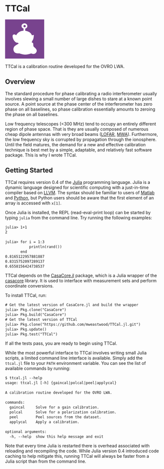 # TTCal

![TTCal](ttcal.png)

TTCal is a calibration routine developed for the OVRO LWA.

## Overview

The standard procedure for phase calibrating a radio interferometer
usually involves slewing a small number of large dishes to stare at
a known point source. A point source at the phase center of the
interferometer has zero phase on all baselines, so phase calibration
essentially amounts to zeroing the phase on all baselines.

Low frequency telescopes (<300 MHz) tend to occupy an entirely different
region of phase space. That is they are usually composed of numerous
cheap dipole antennas with very broad beams ([LOFAR](http://www.lofar.org/),
[MWA](http://www.mwatelescope.org/)). Furthermore, the low frequency sky
is corrupted by propagation through the ionosphere. Until the field matures,
the demand for a new and effective calibration technique
is best met by a simple, adaptable, and relatively fast software package.
This is why I wrote TTCal.

## Getting Started

TTCal requires version 0.4 of the [Julia](http://julialang.org/) programming
language. Julia is a dynamic language designed for scientific computing with
a just-in-time compiler based on [LLVM](http://llvm.org/). The syntax
should be familiar to users of [Matlab](http://www.mathworks.com/products/matlab/)
and [Python](https://www.python.org/), but Python users should be aware
that the first element of an array is accessed with `x[1]`.

Once Julia is installed, the REPL (read-eval-print loop) can be started by
typing `julia` from the command line. Try running the following examples:
```
julia> 1+1
2

julia> for i = 1:3
           println(rand())
       end
0.8165122957881887
0.8315752097289137
0.6558156424738537
```

TTCal depends on the [CasaCore.jl](https://github.com/mweastwood/CasaCore.jl)
package, which is a Julia wrapper of the [casacore](http://casacore.github.io/casacore/)
library. It is used to interface with measurement sets and perform
coordinate conversions.

To install TTCal, run:
```
# Get the latest version of CasaCore.jl and build the wrapper
julia> Pkg.clone("CasaCore")
julia> Pkg.build("CasaCore")
# Get the latest version of TTCal
julia> Pkg.clone("https://github.com/mweastwood/TTCal.jl.git")
julia> Pkg.update()
julia> Pkg.test("TTCal")
```
If all the tests pass, you are ready to begin using TTCal.

While the most powerful interface to TTCal involves writing small
Julia scripts, a limited command line interface is available.
Simply add the `ttcal.jl` file to your `PATH` environment variable.
You can see the list of available commands by running:
```
$ ttcal.jl --help
usage: ttcal.jl [-h] {gaincal|polcal|peel|applycal}

A calibration routine developed for the OVRO LWA.

commands:
  gaincal     Solve for a gain calibration.
  polcal      Solve for a polarization calibration.
  peel        Peel sources from the dataset.
  applycal    Apply a calibration.

optional arguments:
  -h, --help  show this help message and exit
```

Note that every time Julia is restarted there is overhead
associated with reloading and recompiling the code. While
Julia version 0.4 introduced code caching to help mitigate this,
running TTCal will always be faster from a Julia script
than from the command line.


